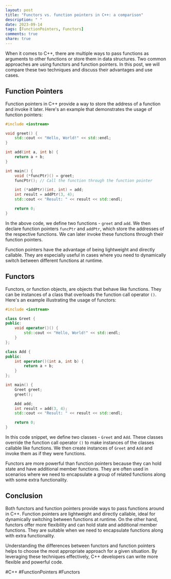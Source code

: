 ```yaml
---
layout: post
title: "Functors vs. function pointers in C++: a comparison"
description: " "
date: 2023-09-14
tags: [FunctionPointers, Functors]
comments: true
share: true
---
```


When it comes to C++, there are multiple ways to pass functions as arguments to other functions or store them in data structures. Two common approaches are using functors and function pointers. In this post, we will compare these two techniques and discuss their advantages and use cases.

## Function Pointers

Function pointers in C++ provide a way to store the address of a function and invoke it later. Here's an example that demonstrates the usage of function pointers:

```cpp
#include <iostream>

void greet() {
    std::cout << "Hello, World!" << std::endl;
}

int add(int a, int b) {
    return a + b;
}

int main() {
    void (*funcPtr)() = greet;
    funcPtr(); // Call the function through the function pointer

    int (*addPtr)(int, int) = add;
    int result = addPtr(3, 4);
    std::cout << "Result: " << result << std::endl;

    return 0;
}
```

In the above code, we define two functions - `greet` and `add`. We then declare function pointers `funcPtr` and `addPtr`, which store the addresses of the respective functions. We can later invoke these functions through their function pointers.

Function pointers have the advantage of being lightweight and directly callable. They are especially useful in cases where you need to dynamically switch between different functions at runtime.

## Functors

Functors, or function objects, are objects that behave like functions. They can be instances of a class that overloads the function call operator `()`. Here's an example illustrating the usage of functors:

```cpp
#include <iostream>

class Greet {
public:
    void operator()() {
        std::cout << "Hello, World!" << std::endl;
    }
};

class Add {
public:
    int operator()(int a, int b) {
        return a + b;
    }
};

int main() {
    Greet greet;
    greet();

    Add add;
    int result = add(3, 4);
    std::cout << "Result: " << result << std::endl;

    return 0;
}
```

In this code snippet, we define two classes - `Greet` and `Add`. These classes override the function call operator `()` to make instances of the classes callable like functions. We then create instances of `Greet` and `Add` and invoke them as if they were functions.

Functors are more powerful than function pointers because they can hold state and have additional member functions. They are often used in scenarios where we need to encapsulate a group of related functions along with some extra functionality.

## Conclusion

Both functors and function pointers provide ways to pass functions around in C++. Function pointers are lightweight and directly callable, ideal for dynamically switching between functions at runtime. On the other hand, functors offer more flexibility and can hold state and additional member functions. They are suitable when we need to encapsulate functions along with extra functionality.

Understanding the differences between functors and function pointers helps to choose the most appropriate approach for a given situation. By leveraging these techniques effectively, C++ developers can write more flexible and powerful code.

#C++ #FunctionPointers #Functors